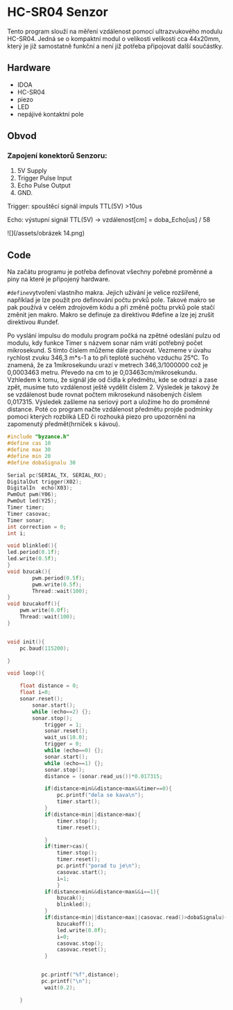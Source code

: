 # HC-SR04 Senzor

Tento program slouží na měření vzdálenost pomocí ultrazvukového modulu HC-SR04. Jedná se o kompaktní modul o velikosti velikosti cca 44x20mm, který je již samostatně funkční a není již potřeba připojovat další součástky.

## Hardware
* IDOA
* HC-SR04
* piezo
* LED
* nepájivé kontaktní pole

## Obvod

### Zapojení konektorů Senzoru:
1. 5V Supply 
2. Trigger Pulse Input
3. Echo Pulse Output
4. GND. 

Trigger: spouštěcí signál impuls TTL(5V) >10us 

Echo: výstupní signál TTL(5V) -> vzdálenost[cm] = doba_Echo[us] / 58


![](/assets/obrázek 14.png)  
## Code

Na začátu programu je potřeba definovat všechny pořebné proměnné a piny na které je připojený hardware. 

```#define```vytvoření vlastního makra. Jejich užívání je velice rozšířené, například je lze použít pro definování počtu prvků pole. Takové makro se pak používá v celém zdrojovém kódu a při změně počtu prvků pole stačí změnit jen makro. Makro se definuje za direktivou #define a lze jej zrušit direktivou #undef.

Po vyslání impulsu do modulu program počká na zpětné odeslání pulzu od modulu, kdy funkce Timer s názvem sonar nám vrátí potřebný počet mikrosekund. S tímto číslem můžeme dále pracovat. Vezmeme v úvahu rychlost zvuku 346,3 m*s-1 a to při teplotě suchého vzduchu 25°C. To znamená, že za 1mikrosekundu urazí v metrech 346,3/1000000 což je 0,0003463 metru. Převedo na cm to je 0,03463cm/mikrosekundu. Vzhledem k tomu, že signál jde od čidla k předmětu, kde se odrazí a zase zpět, musíme tuto vzdálenost ještě vydělit číslem 2. Výsledek je takový že se vzdálenost bude rovnat počtem mikrosekund násobených číslem 0,017315. Výsledek zašleme na seriový port a uložíme ho do proměnné distance.
Poté co program načte vzdálenost předmětu projde podmínky pomoci kterých rozbliká LED či rozhouká piezo pro upozornění na zapomenutý předmět(hrníček s kávou).


```cpp
#include "byzance.h"
#define cas 10
#define max 30
#define min 20
#define dobaSignalu 30

Serial pc(SERIAL_TX, SERIAL_RX);
DigitalOut trigger(X02);
DigitalIn  echo(X03);
PwmOut pwm(Y06);
PwmOut led(Y25);
Timer timer;
Timer casovac;
Timer sonar;
int correction = 0;
int i;

void blinkled(){
led.period(0.1f);
led.write(0.5f);
}
void bzucak(){
        pwm.period(0.5f);
        pwm.write(0.5f);
        Thread::wait(100);
}
void bzucakoff(){
	pwm.write(0.0f);
	Thread::wait(100);
}


void init(){
	pc.baud(115200);

}

void loop(){

	float distance = 0;
	float i=0;
	sonar.reset();
	    sonar.start();
	    while (echo==2) {};
	    sonar.stop();
	        trigger = 1;
	        sonar.reset();
	        wait_us(10.0);
	        trigger = 0;
	        while (echo==0) {};
	        sonar.start();
	        while (echo==1) {};
	        sonar.stop();
	        distance = (sonar.read_us())*0.017315;

	        if(distance>min&&distance<max&&timer==0){
	        	pc.printf("dela se kava\n");
	        	timer.start();
	        }
	        if(distance<min||distance>max){
	        	timer.stop();
	        	timer.reset();

	        }
	        if(timer>cas){
	        	timer.stop();
	        	timer.reset();
	        	pc.printf("porad tu je\n");
	        	casovac.start();
	        	i=1;
	        	}
        	if(distance>min&&distance<max&&i==1){
        		bzucak();
        		blinkled();
        	}
        	if(distance<min||distance>max||casovac.read()>dobaSignalu){
        		bzucakoff();
        		led.write(0.0f);
        		i=0;
        		casovac.stop();
        		casovac.reset();
	        }


	       pc.printf("%f",distance);
	       pc.printf("\n");
	        wait(0.2);

	}

```

